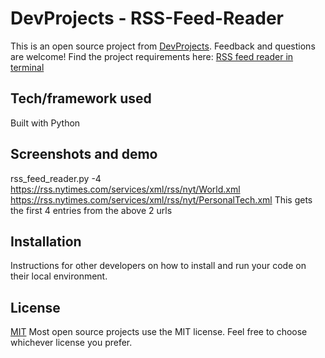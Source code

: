 # DevProjects - RSS-Feed-Reader

This is an open source project from [DevProjects](http://www.codementor.io/projects). Feedback and questions are welcome!
Find the project requirements here: [RSS feed reader in terminal](https://www.codementor.io/projects/tool/rss-feed-reader-in-terminal-atx32jp82q)

## Tech/framework used
Built with Python

## Screenshots and demo
rss_feed_reader.py -4 https://rss.nytimes.com/services/xml/rss/nyt/World.xml https://rss.nytimes.com/services/xml/rss/nyt/PersonalTech.xml
This gets the first 4 entries from the above 2 urls

## Installation
Instructions for other developers on how to install and run your code on their local environment.

## License
[MIT](https://choosealicense.com/licenses/mit/)
Most open source projects use the MIT license. Feel free to choose whichever license you prefer.
